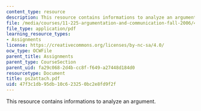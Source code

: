 ```yaml
---
content_type: resource
description: This resource contains informations to analyze an argument.
file: /media/courses/11-225-argumentation-and-communication-fall-2006/47f3c1db95db10c623250bc2e8fd9f2f_ps2attach.pdf
file_type: application/pdf
learning_resource_types:
- Assignments
license: https://creativecommons.org/licenses/by-nc-sa/4.0/
ocw_type: OCWFile
parent_title: Assignments
parent_type: CourseSection
parent_uid: fa29c068-2d4b-cc8f-f649-a27448d184d0
resourcetype: Document
title: ps2attach.pdf
uid: 47f3c1db-95db-10c6-2325-0bc2e8fd9f2f
---
```

This resource contains informations to analyze an argument.